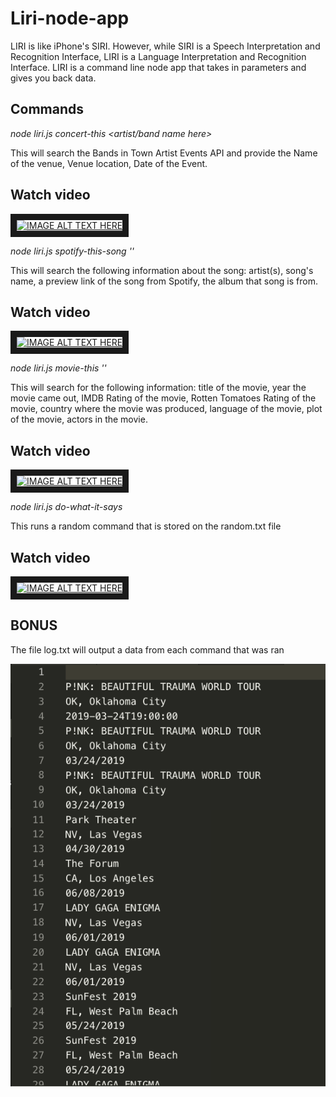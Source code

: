 # Liri-node-app

LIRI is like iPhone's SIRI. However, while SIRI is a Speech Interpretation and Recognition Interface, LIRI is a Language Interpretation and Recognition Interface. LIRI is a command line node app that takes in parameters and gives you back data.

## Commands

*node liri.js concert-this <artist/band name here>*

This will search the Bands in Town Artist Events API and provide the Name of the venue, Venue location, Date of the Event.

## Watch video

<a href="http://www.youtube.com/watch?feature=player_embedded&v=Hn7Ccy2vIv0
" target="_blank"><img src="http://img.youtube.com/vi/Hn7Ccy2vIv0/0.jpg" 
alt="IMAGE ALT TEXT HERE" width="240" height="180" border="10" /></a>


*node liri.js spotify-this-song '<song name here>'*

This will search the following information about the song: artist(s), song's name, a preview link of the song from Spotify, the album that song is from.

## Watch video

<a href="http://www.youtube.com/watch?feature=player_embedded&v=CsHCiKLQkSg
" target="_blank"><img src="http://img.youtube.com/vi/CsHCiKLQkSg/0.jpg" 
alt="IMAGE ALT TEXT HERE" width="240" height="180" border="10" /></a>


*node liri.js movie-this '<movie name here>'*
  
This will search for the following information: title of the movie, year the movie came out, IMDB Rating of the movie, Rotten Tomatoes Rating of the movie, country where the movie was produced, language of the movie, plot of the movie, actors in the movie.

## Watch video

<a href="http://www.youtube.com/watch?feature=player_embedded&v=UmawwOnlb9I
" target="_blank"><img src="http://img.youtube.com/vi/UmawwOnlb9I/0.jpg" 
alt="IMAGE ALT TEXT HERE" width="240" height="180" border="10" /></a>

*node liri.js do-what-it-says*

This runs a random command that is stored on the random.txt file

## Watch video

<a href="http://www.youtube.com/watch?feature=player_embedded&v=FI7DJ4g10nE
" target="_blank"><img src="http://img.youtube.com/vi/FI7DJ4g10nE/0.jpg" 
alt="IMAGE ALT TEXT HERE" width="240" height="180" border="10" /></a>



## BONUS

The file log.txt will output a data from each command that was ran

![](img/logtxt.png)
